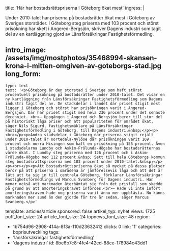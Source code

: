 title: 'Här har bostadsrättspriserna i Göteborg ökat mest'
ingress: |
  <p>Under 2010-talet har priserna på bostadsrätter ökat mest i Göteborg av Sveriges storstäder. I Göteborg steg priserna med 103 procent och störst prisökning har skett i Angered-Bergsjön, skriver Dagens industri som tagit del av en kartläggning gjord av Länsförsäkringar Fastighetsförmedling.
  </p>
  
intro_image: /assets/img/mostphotos/35468994-skansen-krona-i-mitten-omgiven-av-goteborgs-stad.jpg
long_form:
  -
    type: text
    text: '<p>Göteborg är den storstad i Sverige som haft störst procentuell prisökning på bostadsrätter under 2010-talet. Det visar en ny kartläggning från Länsförsäkringar Fastighetsförmedling som Dagens industri tagit del av. De stadsdelar i landet där priset stigit mest ligger i Göteborg och störst har prisökningen varit i Angered-Bergsjön. Där har priset stigit med hela 236 procent under det senaste decenniet. <br>– Uppgången i Angered och Bergsjön beror till stor del på historiskt låga priser och att populariteten för området ökat, säger Nils Sigurd, fastighetsmäklare på Länsförsäkringar Fastighetsförmedling i Göteborg, till Dagens industri.&nbsp;</p><p><br></p><p>Andra stadsdelar i Göteborg där priserna stigit rejält under 2010-talet är Kortedala-Nylöse där prisökningen varit 169 procent och norra Hisingen som haft en prisökning på 155 procent. Även i stadsdelarna Lundby och Askim-Frölunda-Högsbo har bostadsrätternas värde ökat. I Lundby steg priserna med 126 procent och i Askim-Frölunda-Högsbo med 112 procent.&nbsp; Sett till hela Göteborgs kommun steg bostadsrättspriserna med 103 procent under 2010-talet.&nbsp;</p><p><br></p><p>Att bostadsrättspriserna ökat så mycket på dessa platser beror på att priserna i områdena är jämförelsevis låga och att det är lätt att ta sig in till centrala Göteborg, förklarar Länsförsäkringar Fastighetsförmedlings vd Marcus Svanberg för Dagens industri. Han menar också att marknaden återhämtat sig från det prisfall som skedde på grund av att amorteringskravet infördes.<br>– Hade vi inte infört amorteringskraven hade nog priserna varit ännu mer uppblåsta. Nu känns marknaden mer sund än den gjorde för tre år sedan, säger Marcus Svanberg.</p>'
template: articles/article
sponsored: false
artikel_typ: nyhet
views: 1725
puff_font_size: 24
article_font_size: 24
topnews_font_size: 48
region:
  - 1b754d96-2908-414a-8f3a-110d23632412
clicks: 0
link: '1'
categories: boprisutveckling
tags:
  - 'länsförsäkringar fastighetsförmedling'
  - 'dagens industri'
id: 8be6b7c8-4fe4-42ed-88ce-178984c43dd1
